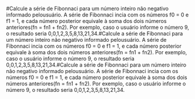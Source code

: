 #Calcule a série de Fibonnaci para um número inteiro não negativo informado pelousuário. A série de Fibonnaci incia com os números f0 = 0 e f1 = 1, e cada número posterior equivale à soma dos dois números anteriores(fn = fn1 + fn2). Por exemplo, caso o usuário informe o número 9, o resultado seria 0,0,1,2,3,5,8,13,21,34.#Calcule a série de Fibonnaci para um número inteiro não negativo informado pelousuário. A série de Fibonnaci incia com os números f0 = 0 e f1 = 1, e cada número posterior equivale à soma dos dois números anteriores(fn = fn1 + fn2). Por exemplo, caso o usuário informe o número 9, o resultado seria 0,0,1,2,3,5,8,13,21,34.#Calcule a série de Fibonnaci para um número inteiro não negativo informado pelousuário. A série de Fibonnaci incia com os números f0 = 0 e f1 = 1, e cada número posterior equivale à soma dos dois números anteriores(fn = fn1 + fn2). Por exemplo, caso o usuário informe o número 9, o resultado seria 0,0,1,2,3,5,8,13,21,34.

